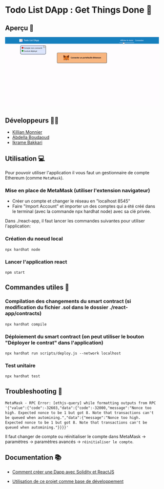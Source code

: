 # Todo List DApp : Get Things Done 📝

## Aperçu 👀

<p align="center">
    <img src="preview.gif" alt="Preview of this app" />
</p>

## Développeurs 👨‍💻
- [Killian Monnier](https://github.com/mauxnier)
- [Abdella Boudaoud](https://github.com/https://github.com/Abd3lla)
- [Ikrame Bakkari](https://github.com/ikramebakkari)

## Utilisation 💻
Pour pouvoir utiliser l'application il vous faut un gestionnaire de compte Ethereum (comme `MetaMask`).

### Mise en place de MetaMask (utiliser l'extension navigateur)
- Créer un compte et changer le réseau en "localhost 8545"
- Faire "Import Account" et importer un des comptes qui a été créé dans le terminal (avec la commande npx hardhat node) avec sa clé privée.

Dans ./react-app, il faut lancer les commandes suivantes pour utiliser l'application:

### Création du noeud local
```console
npx hardhat node
```

### Lancer l'application react
```console
npm start
```

## Commandes utiles 🎨

### Compilation des changements du smart contract (si modification du fichier .sol dans le dossier ./react-app/contracts)
```console
npx hardhat compile
```

### Déploiement du smart contract (on peut utiliser le bouton "Déployer le contrat" dans l'application)
```console
npx hardhat run scripts/deploy.js --network localhost
```

### Test unitaire
```console
npx hardhat test
```

## Troubleshooting 💢
```console
MetaMask - RPC Error: [ethjs-query] while formatting outputs from RPC '{"value":{"code":-32603,"data":{"code":-32000,"message":"Nonce too high. Expected nonce to be 1 but got 8. Note that transactions can't be queued when automining.","data":{"message":"Nonce too high. Expected nonce to be 1 but got 8. Note that transactions can't be queued when automining."}}}}'
```
Il faut changer de compte ou réinitialiser le compte dans MetaMask -> paramètres -> paramètres avancés -> `réinitialiser le compte`.

## Documentation 📚
- [Comment créer une Dapp avec Solidity et ReactJS](https://www.youtube.com/watch?v=poyVa6yd4X8)

- [Utilisation de ce projet comme base de développement](https://github.com/Kavit900/task_management_dapp)